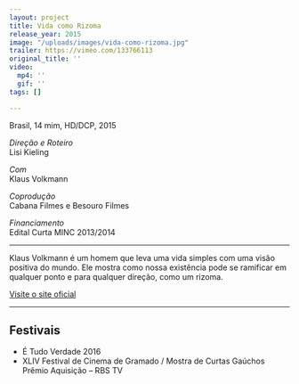 ```yaml
---
layout: project
title: Vida como Rizoma
release_year: 2015
image: "/uploads/images/vida-como-rizoma.jpg"
trailer: https://vimeo.com/133766113
original_title: ''
video:
  mp4: ''
  gif: ''
tags: []

---
```

Brasil, 14 mim, HD/DCP, 2015

_Direção e Roteiro_  
Lisi Kieling

_Com_    
Klaus Volkmann

_Coprodução_  
Cabana Filmes e Besouro Filmes

_Financiamento_  
Edital Curta MINC 2013/2014

***

Klaus Volkmann é um homem que leva uma vida simples com uma visão positiva do mundo. Ele mostra como nossa existência pode se ramificar em qualquer ponto e para qualquer direção, como um rizoma.

[Visite o site oficial](http://vidacomorizoma.com.br/)

***

## Festivais

* É Tudo Verdade 2016
* XLIV Festival de Cinema de Gramado / Mostra de Curtas Gaúchos  
  Prêmio Aquisição – RBS TV
